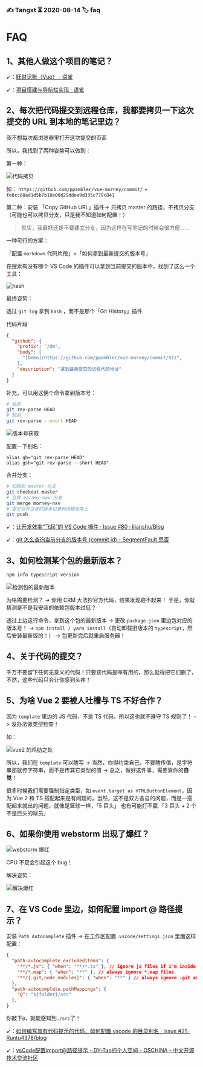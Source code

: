 ### ✍️ Tangxt ⏳ 2020-08-14 🏷️ faq

# FAQ

## 1、其他人做这个项目的笔记？

➹：[旺财记账（Vue） · 语雀](https://www.yuque.com/haixi-blred/vue)

➹：[项目搭建与导航栏实现 · 语雀](https://www.yuque.com/woozyzzz/ybz8i1/cq7i1d)

## 2、每次把代码提交到远程仓库，我都要拷贝一下这次提交的 URL 到本地的笔记里边？

我不想每次都浏览器里打开这次提交的页面

所以，我找到了两种姿势可以做到：

第一种：

![代码拷贝](assets/img/2020-08-17-17-59-14.png)

如： `https://github.com/ppambler/vue-morney/commit/` + `fe8cc88ad1d5b7b10e00d29ddea9d335c778c841`

第二种：安装 「Copy GitHub URL」插件-> 只拷贝 master 的路径，不拷贝分支（可能也可以拷贝分支，只是我不知道如何配置！）

> 其实，我最好还是不要建立分支，因为这样在写笔记的时候会很方便……

一种可行的方案：

「配置 `markdown` 代码片段」+「如何拿到最新提交的版本号」

在搜索有没有哪个 VS Code 的插件可以拿到当前提交的版本中，找到了这么一个工具：

![hash](assets/img/2020-08-17-20-08-47.png)

最终姿势：

透过 `git log` 拿到 `hash` ，而不是那个「Git History」插件

代码片段

``` json
{
  "github": {
    "prefix": "/dm",
    "body": [
      "[Demo](https://github.com/ppambler/vue-morney/commit/$1)",
    ],
    "description": "拿到最新提交的远程代码地址"
  }
}
```

补充，可以用这俩个命令拿到版本号：

``` bash
# 长的
git rev-parse HEAD
# 短的
git rev-parse --short HEAD
```

![版本号获取](assets/img/2020-08-19-15-18-35.png)

配置一下别名：

``` bashrc
alias gh="git rev-parse HEAD"
alias gsh="git rev-parse --short HEAD"
```

合并分支：

``` bash
# 切回到 master 分支
git checkout master
# 合并 morney-nav 分支
git merge morney-nav
# 提交合并过来的版本记录到远程仓库上
git push
```

➹：[让开发效率“飞起”的 VS Code 插件 · Issue #80 · ljianshu/Blog](https://github.com/ljianshu/Blog/issues/80)

➹：[git 怎么查询当前分支的版本号 (commit id) - SegmentFault 思否](https://segmentfault.com/q/1010000004913872)

## 3、如何检测某个包的最新版本？

``` bash
npm info typescript version
```

![检测包的最新版本](assets/img/2020-08-31-18-22-23.png)

为啥需要检测？ -> 你用 CRM 大法抄官方代码，结果发现跑不起来！ 于是，你就猜测是不是我安装的依赖包版本过低？

透过上边这行命令，拿到这个包的最新版本 -> 更改 `package.json` 里边包对应的版本号！ -> `npm install / yarn install`（自动卸载旧版本的 `typescript`，然后安装最新版的！） -> 包更新完后就重启服务器！

## 4、关于代码的提交？

千万不要留下任何无意义的代码！只要该代码是咩有用的，那么就得把它们删了，不然，这些代码只会让你感到头疼！

## 5、为啥 Vue 2 要被人吐槽与 TS 不好合作？

因为 `template` 里边的 JS 代码，不是 TS 代码，所以这也就不遵守 TS 规则了！ -> 没办法做类型检查！

如：

![vue2 的鸡肋之处](assets/img/2020-09-01-17-10-19.png)

所以，我们在 `template` 可以瞎写 -> 当然，你得约束自己，不要瞎传值，是字符串那就传字符串，而不是传其它类型的值 -> 总之，做好这件事，需要靠你的**自觉**！

很多时候我们需要强制指定类型，如 `event.target as HTMLButtonElement`，因为 Vue 2 和 TS 搭配起来是有问题的，当然，这不是双方各自的问题，而是一搭配起来就出的问题，就像是篮球一样，「5 巨头」 也有可能打不赢 「3 巨头 + 2 个不是巨头的球员」

## 6、如果你使用 webstorm 出现了爆红？

![webstorm 爆红](assets/img/2020-09-11-16-56-50.png)

CPU 不足会引起这个 bug！

解决姿势：

![解决爆红](assets/img/2020-09-11-17-00-55.png)

## 7、在 VS Code 里边，如何配置 import @ 路径提示？

安装 `Path Autocomplete` 插件 -> 在工作区配置 .`vscode/settings.json` 里面这样配置：

``` json
{
  "path-autocomplete.excludedItems": {
    "**/*.js": { "when": "**/*.ts" }, // ignore js files if i'm inside a ts file
    "**/*.map": { "when": "**" }, // always ignore *.map files
    "**/{.git,node_modules}": { "when": "**" } // always ignore .git and node_modules folders
  },
  "path-autocomplete.pathMappings": {
    "@": "${folder}/src"
  },
}
```

你敲下`@`，就能感知到`./src`了！

➹：[如何编写具有代码提示的代码，如何配置 vscode 的目录别名 · Issue #21 · Runtu4378/blog](https://github.com/Runtu4378/blog/issues/21)

➹：[vsCode配置import@路径提示 - DY-Tao的个人空间 - OSCHINA - 中文开源技术交流社区](https://my.oschina.net/yuantao/blog/3156053)

